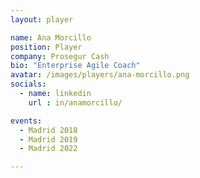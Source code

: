 ```yaml
---
layout: player

name: Ana Morcillo
position: Player
company: Prosegur Cash
bio: "Enterprise Agile Coach"
avatar: /images/players/ana-morcillo.png
socials:
  - name: linkedin
    url : in/anamorcillo/

events:
  - Madrid 2018
  - Madrid 2019
  - Madrid 2022

---
```

